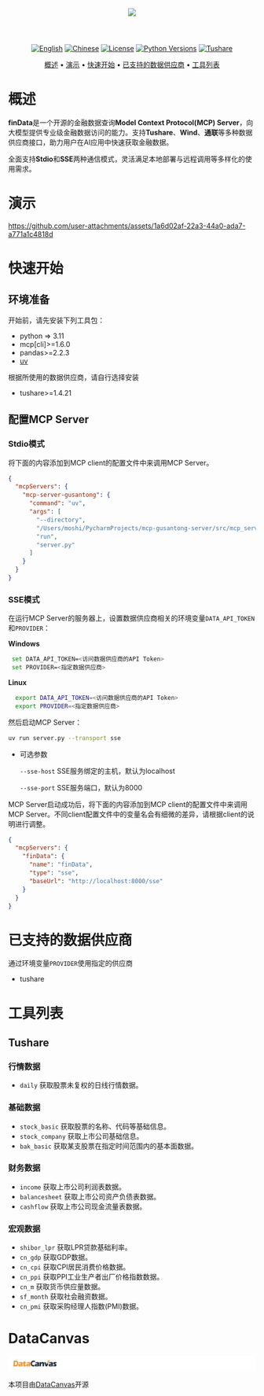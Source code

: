 <h1 align="center">
<img src="https://github.com/user-attachments/assets/5c6cadf7-b9b0-4204-af55-9116e8b1aa1f" width="400" align=center/>
</h1><br>

<div align="center">


[![English](https://img.shields.io/badge/English-Click-yellow
)](README.md)
[![Chinese](https://img.shields.io/badge/%E7%AE%80%E4%BD%93%E4%B8%AD%E6%96%87-%E7%82%B9%E5%87%BB%E6%9F%A5%E7%9C%8B-orange)](README_zh.md)
[![License](https://img.shields.io/badge/License-Apache--2.0-green)](LICENSE)
[![Python Versions](https://img.shields.io/badge/python-3.11-blue)]()
[![Tushare](https://img.shields.io/badge/Tushare-purple)]()


</div>

<div class="toc" align="center">
  <a href="#概述">概述</a> •
  <a href="#演示">演示</a> •
  <a href="#快速开始">快速开始</a> •
  <a href="#已支持的数据供应商">已支持的数据供应商</a> •
  <a href="#工具列表">工具列表</a> 
</div>


# 概述

**finData**是一个开源的金融数据查询**Model Context Protocol(MCP) Server**，向大模型提供专业级金融数据访问的能力。支持**Tushare**、**Wind**、**通联**等多种数据供应商接口，助力用户在AI应用中快速获取金融数据。

全面支持**Stdio**和**SSE**两种通信模式，灵活满足本地部署与远程调用等多样化的使用需求。

# 演示

https://github.com/user-attachments/assets/1a6d02af-22a3-44a0-ada7-a771a1c4818d

# 快速开始

## 环境准备

开始前，请先安装下列工具包：

- python => 3.11
- mcp[cli]>=1.6.0
- pandas>=2.2.3
- [uv](https://docs.astral.sh/uv/getting-started/installation/)

根据所使用的数据供应商，请自行选择安装
- tushare>=1.4.21

## 配置MCP Server

### Stdio模式

将下面的内容添加到MCP client的配置文件中来调用MCP Server。

```JSON
{
  "mcpServers": {
    "mcp-server-gusantong": {
      "command": "uv", 
      "args": [
        "--directory",
        "/Users/moshi/PycharmProjects/mcp-gusantong-server/src/mcp_server_gusantong",
        "run",
        "server.py"
      ]
    }
  }
}
```

### SSE模式

在运行MCP Server的服务器上，设置数据供应商相关的环境变量`DATA_API_TOKEN`和`PROVIDER`：

   **Windows**
   ```bash
    set DATA_API_TOKEN=<访问数据供应商的API Token>
    set PROVIDER=<指定数据供应商>
   ```

   **Linux**
  ```bash
    export DATA_API_TOKEN=<访问数据供应商的API Token>
    export PROVIDER=<指定数据供应商>
   ```

然后启动MCP Server：
  
```bash
uv run server.py --transport sse   
```

- 可选参数
  
  `--sse-host` SSE服务绑定的主机，默认为localhost

  `--sse-port` SSE服务端口，默认为8000

  
MCP Server启动成功后，将下面的内容添加到MCP client的配置文件中来调用MCP Server。不同client配置文件中的变量名会有细微的差异，请根据client的说明进行调整。

```JSON
{
  "mcpServers": {
    "finData": {
      "name": "finData",
      "type": "sse",
      "baseUrl": "http://localhost:8000/sse"
    }
  }
}
```


# 已支持的数据供应商

通过环境变量`PROVIDER`使用指定的供应商

- tushare

# 工具列表

## Tushare

### 行情数据

- `daily` 获取股票未复权的日线行情数据。

### 基础数据

- `stock_basic` 获取股票的名称、代码等基础信息。
- `stock_company` 获取上市公司基础信息。
- `bak_basic`  获取某支股票在指定时间范围内的基本面数据。
 
### 财务数据

- `income` 获取上市公司利润表数据。
- `balancesheet` 获取上市公司资产负债表数据。
- `cashflow` 获取上市公司现金流量表数据。

### 宏观数据

- `shibor_lpr` 获取LPR贷款基础利率。
- `cn_gdp` 获取GDP数据。
- `cn_cpi` 获取CPI居民消费价格数据。
- `cn_ppi` 获取PPI工业生产者出厂价格指数数据。
- `cn_m` 获取货币供应量数据。
- `sf_month` 获取社会融资数据。
- `cn_pmi` 获取采购经理人指数(PMI)数据。

# DataCanvas



![datacanvas](https://raw.githubusercontent.com/DataCanvasIO/HyperTS/main/docs/static/images/dc_logo_1.png)

本项目由[DataCanvas](https://datacanvas.com/)开源

